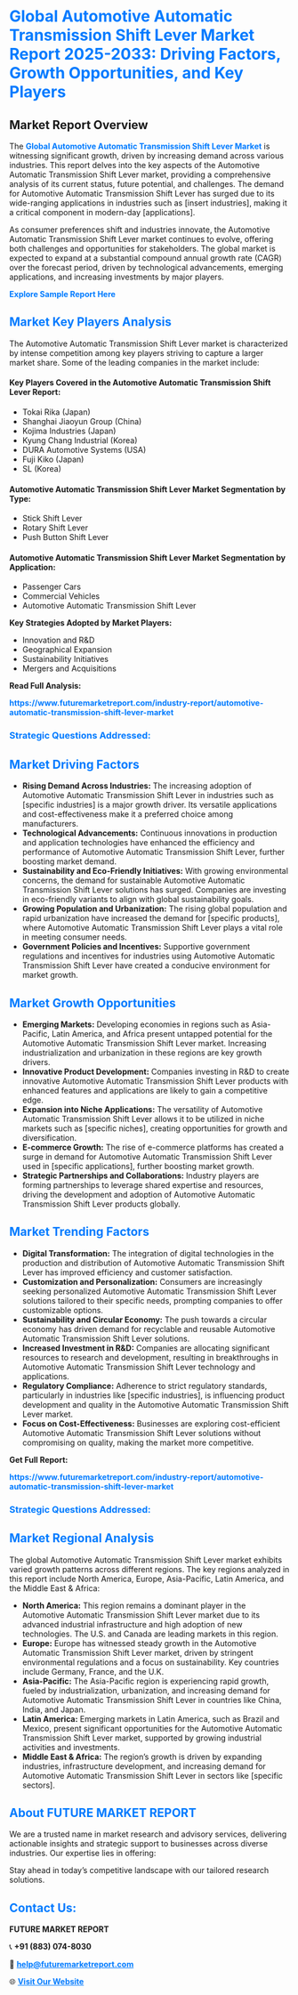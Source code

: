 <h1 style="color: #007BFF;">Global Automotive Automatic Transmission Shift Lever Market Report 2025-2033: Driving Factors, Growth Opportunities, and Key Players</h1>

<section id="overview">
<h2>Market Report Overview</h2>
<p>The <a href="https://www.futuremarketreport.com/industry-report/automotive-automatic-transmission-shift-lever-market" style="color: #007BFF; text-decoration: none;"><strong>Global Automotive Automatic Transmission Shift Lever Market</strong></a> is witnessing significant growth, driven by increasing demand across various industries. This report delves into the key aspects of the Automotive Automatic Transmission Shift Lever market, providing a comprehensive analysis of its current status, future potential, and challenges. The demand for Automotive Automatic Transmission Shift Lever has surged due to its wide-ranging applications in industries such as [insert industries], making it a critical component in modern-day [applications].</p>
<p>As consumer preferences shift and industries innovate, the Automotive Automatic Transmission Shift Lever market continues to evolve, offering both challenges and opportunities for stakeholders. The global market is expected to expand at a substantial compound annual growth rate (CAGR) over the forecast period, driven by technological advancements, emerging applications, and increasing investments by major players.</p>
</section>

<section id="overview">
<p><a href="https://www.futuremarketreport.com/request-sample/reportId=126745" style="color: #007BFF; text-decoration: none;"><strong>Explore Sample Report Here</strong></a></p>
</section>

<section id="key-players">
<h2 style="color: #007BFF;">Market Key Players Analysis</h2>
<p>The Automotive Automatic Transmission Shift Lever market is characterized by intense competition among key players striving to capture a larger market share. Some of the leading companies in the market include:</p>
<h4>Key Players Covered in the Automotive Automatic Transmission Shift Lever Report:</h4>
<ul><li>Tokai Rika (Japan)</li><li>Shanghai Jiaoyun Group (China)</li><li>Kojima Industries (Japan)</li><li>Kyung Chang Industrial (Korea)</li><li>DURA Automotive Systems (USA)</li><li>Fuji Kiko (Japan)</li><li>SL (Korea)</li></ul>
<h4>Automotive Automatic Transmission Shift Lever Market Segmentation by Type:</h4>
<ul><li>Stick Shift Lever</li><li>Rotary Shift Lever</li><li>Push Button Shift Lever</li></ul>

<h4>Automotive Automatic Transmission Shift Lever Market Segmentation by Application:</h4>
<ul><li>Passenger Cars</li><li>Commercial Vehicles</li><li>Automotive Automatic Transmission Shift Lever</li></ul>
<p><strong>Key Strategies Adopted by Market Players:</strong></p>
<ul>
<li>Innovation and R&D</li>
<li>Geographical Expansion</li>
<li>Sustainability Initiatives</li>
<li>Mergers and Acquisitions</li>
</ul>
</section>

<section>
<p><strong>Read Full Analysis: </strong></p><a href="https://www.futuremarketreport.com/industry-report/automotive-automatic-transmission-shift-lever-market" style="color: #007BFF; text-decoration: none;"><strong>https://www.futuremarketreport.com/industry-report/automotive-automatic-transmission-shift-lever-market</strong></a>
<h3 style="color: #007BFF;">Strategic Questions Addressed:</h3>
</section>

<section id="driving-factors">
<h2 style="color: #007BFF;">Market Driving Factors</h2>
<ul>
<li><strong>Rising Demand Across Industries:</strong> The increasing adoption of Automotive Automatic Transmission Shift Lever in industries such as [specific industries] is a major growth driver. Its versatile applications and cost-effectiveness make it a preferred choice among manufacturers.</li>
<li><strong>Technological Advancements:</strong> Continuous innovations in production and application technologies have enhanced the efficiency and performance of Automotive Automatic Transmission Shift Lever, further boosting market demand.</li>
<li><strong>Sustainability and Eco-Friendly Initiatives:</strong> With growing environmental concerns, the demand for sustainable Automotive Automatic Transmission Shift Lever solutions has surged. Companies are investing in eco-friendly variants to align with global sustainability goals.</li>
<li><strong>Growing Population and Urbanization:</strong> The rising global population and rapid urbanization have increased the demand for [specific products], where Automotive Automatic Transmission Shift Lever plays a vital role in meeting consumer needs.</li>
<li><strong>Government Policies and Incentives:</strong> Supportive government regulations and incentives for industries using Automotive Automatic Transmission Shift Lever have created a conducive environment for market growth.</li>
</ul>
</section>

<section id="growth-opportunities">
<h2 style="color: #007BFF;">Market Growth Opportunities</h2>
<ul>
<li><strong>Emerging Markets:</strong> Developing economies in regions such as Asia-Pacific, Latin America, and Africa present untapped potential for the Automotive Automatic Transmission Shift Lever market. Increasing industrialization and urbanization in these regions are key growth drivers.</li>
<li><strong>Innovative Product Development:</strong> Companies investing in R&D to create innovative Automotive Automatic Transmission Shift Lever products with enhanced features and applications are likely to gain a competitive edge.</li>
<li><strong>Expansion into Niche Applications:</strong> The versatility of Automotive Automatic Transmission Shift Lever allows it to be utilized in niche markets such as [specific niches], creating opportunities for growth and diversification.</li>
<li><strong>E-commerce Growth:</strong> The rise of e-commerce platforms has created a surge in demand for Automotive Automatic Transmission Shift Lever used in [specific applications], further boosting market growth.</li>
<li><strong>Strategic Partnerships and Collaborations:</strong> Industry players are forming partnerships to leverage shared expertise and resources, driving the development and adoption of Automotive Automatic Transmission Shift Lever products globally.</li>
</ul>
</section>

<section id="trending-factors">
<h2 style="color: #007BFF;">Market Trending Factors</h2>
<ul>
<li><strong>Digital Transformation:</strong> The integration of digital technologies in the production and distribution of Automotive Automatic Transmission Shift Lever has improved efficiency and customer satisfaction.</li>
<li><strong>Customization and Personalization:</strong> Consumers are increasingly seeking personalized Automotive Automatic Transmission Shift Lever solutions tailored to their specific needs, prompting companies to offer customizable options.</li>
<li><strong>Sustainability and Circular Economy:</strong> The push towards a circular economy has driven demand for recyclable and reusable Automotive Automatic Transmission Shift Lever solutions.</li>
<li><strong>Increased Investment in R&D:</strong> Companies are allocating significant resources to research and development, resulting in breakthroughs in Automotive Automatic Transmission Shift Lever technology and applications.</li>
<li><strong>Regulatory Compliance:</strong> Adherence to strict regulatory standards, particularly in industries like [specific industries], is influencing product development and quality in the Automotive Automatic Transmission Shift Lever market.</li>
<li><strong>Focus on Cost-Effectiveness:</strong> Businesses are exploring cost-efficient Automotive Automatic Transmission Shift Lever solutions without compromising on quality, making the market more competitive.</li>
</ul>
</section>

<section>
<p><strong>Get Full Report: </strong></p><a href="https://www.futuremarketreport.com/industry-report/automotive-automatic-transmission-shift-lever-market" style="color: #007BFF; text-decoration: none;"><strong>https://www.futuremarketreport.com/industry-report/automotive-automatic-transmission-shift-lever-market</strong></a>
<h3 style="color: #007BFF;">Strategic Questions Addressed:</h3>
</section>


<section id="regional-analysis">
<h2 style="color: #007BFF;">Market Regional Analysis</h2>
<p>The global Automotive Automatic Transmission Shift Lever market exhibits varied growth patterns across different regions. The key regions analyzed in this report include North America, Europe, Asia-Pacific, Latin America, and the Middle East & Africa:</p>
<ul>
<li><strong>North America:</strong> This region remains a dominant player in the Automotive Automatic Transmission Shift Lever market due to its advanced industrial infrastructure and high adoption of new technologies. The U.S. and Canada are leading markets in this region.</li>
<li><strong>Europe:</strong> Europe has witnessed steady growth in the Automotive Automatic Transmission Shift Lever market, driven by stringent environmental regulations and a focus on sustainability. Key countries include Germany, France, and the U.K.</li>
<li><strong>Asia-Pacific:</strong> The Asia-Pacific region is experiencing rapid growth, fueled by industrialization, urbanization, and increasing demand for Automotive Automatic Transmission Shift Lever in countries like China, India, and Japan.</li>
<li><strong>Latin America:</strong> Emerging markets in Latin America, such as Brazil and Mexico, present significant opportunities for the Automotive Automatic Transmission Shift Lever market, supported by growing industrial activities and investments.</li>
<li><strong>Middle East & Africa:</strong> The region’s growth is driven by expanding industries, infrastructure development, and increasing demand for Automotive Automatic Transmission Shift Lever in sectors like [specific sectors].</li>
</ul>
</section>

<footer>
<h2 style="color: #007BFF;">About FUTURE MARKET REPORT</h2>
<p>We are a trusted name in market research and advisory services, delivering actionable insights and strategic support to businesses across diverse industries. Our expertise lies in offering:</p>

<p>Stay ahead in today’s competitive landscape with our tailored research solutions.</p>

<h2 style="color: #007BFF;">Contact Us:</h2>
<p><strong>FUTURE MARKET REPORT</strong></p>
<p>📞 <strong>+91 (883) 074-8030</strong></p>
<p>📧 <strong><a href="mailto:help@futuremarketreport.com" style="color: #007BFF;">help@futuremarketreport.com</a></strong></p>
<p>🌐 <strong><a href="https://www.futuremarketreport.com/" style="color: #007BFF;">Visit Our Website</a></strong></p>
</footer>